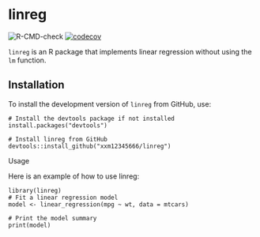

# linreg

![R-CMD-check](https://github.com/xxm12345666/linreg/actions/workflows/test-coverage.yml/badge.svg)
[![codecov](https://codecov.io/gh/xxm12345666/linreg/branch/main/graph/badge.svg)](https://codecov.io/gh/YourGitHubUsername/linreg)


`linreg` is an R package that implements linear regression without using the `lm` function.


## Installation

To install the development version of `linreg` from GitHub, use:

```{r}
# Install the devtools package if not installed
install.packages("devtools")

# Install linreg from GitHub
devtools::install_github("xxm12345666/linreg")
```
Usage

Here is an example of how to use linreg:

```{r}
library(linreg)
# Fit a linear regression model
model <- linear_regression(mpg ~ wt, data = mtcars)

# Print the model summary
print(model)
```

